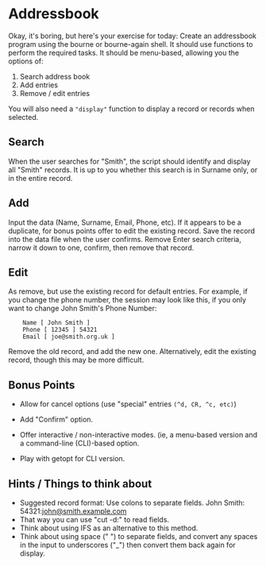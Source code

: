 # Addressbook

Okay, it's boring, but here's your exercise for today:
Create an addressbook program using the bourne or bourne-again shell.
It should use functions to perform the required tasks. It should be menu-based, allowing you the options of:

1. Search address book
2. Add entries
3. Remove / edit entries

You will also need a `"display"` function to display a record or records when selected.

## Search

When the user searches for "Smith", the script should identify and display all "Smith" records. It is up to you whether this search is in Surname only, or in the entire record.

## Add

Input the data (Name, Surname, Email, Phone, etc).
If it appears to be a duplicate, for bonus points offer to edit the existing record.
Save the record into the data file when the user confirms.
Remove
Enter search criteria, narrow it down to one, confirm, then remove that record.

## Edit

As remove, but use the existing record for default entries.
For example, if you change the phone number, the session may look like this, if you only want to change John Smith's Phone Number:

```text
    Name [ John Smith ]
    Phone [ 12345 ] 54321
    Email [ joe@smith.org.uk ]
```

Remove the old record, and add the new one. Alternatively, edit the existing record, though this may be more difficult.

## Bonus Points

* Allow for cancel options (use "special" entries ```(^d, CR, ^c, etc)```)

* Add "Confirm" option.
* Offer interactive / non-interactive modes. (ie, a menu-based version and a command-line (CLI)-based option.
* Play with getopt for CLI version.
  
## Hints / Things to think about

* Suggested record format: Use colons to separate fields.
John Smith: 54321:john@smith.example.com
* That way you can use "cut -d:" to read fields.
* Think about using IFS as an alternative to this method.
* Think about using space (" ") to separate fields, and convert any spaces in the input to underscores ("_") then convert them back again for display.
